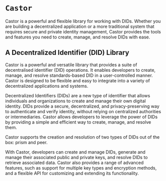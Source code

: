 # ``Castor``

Castor is a powerful and flexible library for working with DIDs. Whether you are building a decentralized application or a more traditional system that requires secure and private identity management, Castor provides the tools and features you need to create, manage, and resolve DIDs with ease.

## A Decentralized Identifier (DID) Library

Castor is a powerful and versatile library that provides a suite of decentralised identifier (DID) operations. It enables developers to create, manage, and resolve standards-based DID in a user-controlled manner. Castor is designed to be flexible and easy to integrate into a variety of decentralized applications and systems.

Decentralized Identifiers (DIDs) are a new type of identifier that allows individuals and organizations to create and manage their own digital identity. DIDs provide a secure, decentralized, and privacy-preserving way to authenticate and verify identity, without relying on centralized authorities or intermediaries. Castor allows developers to leverage the power of DIDs by providing a simple and efficient way to create, manage, and resolve them.

Castor supports the creation and resolution of two types of DIDs out of the box: prism and peer.

With Castor, developers can create and manage DIDs, generate and manage their associated public and private keys, and resolve DIDs to retrieve associated data. Castor also provides a range of advanced features, such as support for multiple key types and encryption methods, and a flexible API for customizing and extending its functionality.
